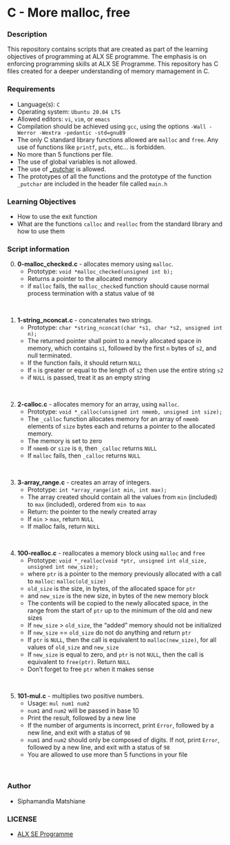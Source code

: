 # C - More malloc, free

### Description
This repository contains scripts that are created as part of the learning objectives of programming at ALX SE programme. The emphasis is on enforcing programming skills at ALX SE Programme. This repository has C files created for a deeper understanding of memory mamagement in C.

### Requirements
* Language(s): `C`
* Operating system: `Ubuntu 20.04 LTS`
* Allowed editors: `vi`, `vim`, or `emacs`
* Compilation should be achieved using `gcc`, using the options `-Wall -Werror -Wextra -pedantic -std=gnu89`
* The only C standard library functions allowed are `malloc` and `free`. Any use of functions like `printf`, `puts`, etc… is forbidden.
* No more than 5 functions per file.
* The use of global variables is not allowed.
* The use of <a href="https://github.com/holbertonschool/_putchar.c/blob/master/_putchar.c">_putchar</a> is allowed.
* The prototypes of all the functions and the prototype of the function `_putchar` are included in the header file called `main.h`

### Learning Objectives
* How to use the exit function
* What are the functions `calloc` and `realloc` from the standard library and how to use them

### Script information
0. **0-malloc_checked.c** - allocates memory using `malloc`.
    * Prototype: `void *malloc_checked(unsigned int b);`
    * Returns a pointer to the allocated memory
    * if `malloc` fails, the `malloc_checke`d function should cause normal process termination with a status value of `98`
<br>

1. **1-string_nconcat.c** - concatenates two strings.
    * Prototype: `char *string_nconcat(char *s1, char *s2, unsigned int n);`
    * The returned pointer shall point to a newly allocated space in memory, which contains `s1`, followed by the first `n` bytes of `s2`, and null terminated.
    * If the function fails, it should return `NULL`
    * If `n` is greater or equal to the length of `s2` then use the entire string `s2`
    * if `NULL` is passed, treat it as an empty string
<br>

2. **2-calloc.c** - allocates memory for an array, using `malloc`.
    * Prototype: `void *_calloc(unsigned int nmemb, unsigned int size);`
    * The `_calloc` function allocates memory for an array of `nmemb` elements of `size` bytes each and returns a pointer to the allocated memory.
    * The memory is set to zero
    * If `nmemb` or `size` is `0`, then `_calloc` returns `NULL`
    * If `malloc` fails, then `_calloc` returns `NULL`
<br>

3. **3-array_range.c** - creates an array of integers.
    * Prototype: `int *array_range(int min, int max);`
    * The array created should contain all the values from `min` (included) to `max` (included), ordered from `min `to `max`
    * Return: the pointer to the newly created array
    * If `min` > `max`, return `NULL`
    * If malloc fails, return `NULL`
<br>

4. **100-realloc.c** - reallocates a memory block using `malloc` and `free`
    * Prototype: `void *_realloc(void *ptr, unsigned int old_size, unsigned int new_size);`
    * where `ptr` is a pointer to the memory previously allocated with a call to `malloc`: `malloc(old_size)`
    * `old_size` is the size, in bytes, of the allocated space for `ptr`
    * and `new_size` is the new size, in bytes of the new memory block
    * The contents will be copied to the newly allocated space, in the range from the start of `ptr` up to the minimum of the old and new sizes
    * If `new_size` > `old_size`, the “added” memory should not be initialized
    * If `new_size` == `old_size` do not do anything and return `ptr`
    * If `ptr` is `NULL`, then the call is equivalent to `malloc(new_size)`, for all values of `old_size` and `new_size`
    * If `new_size` is equal to zero, and `ptr` is not `NULL`, then the call is equivalent to `free(ptr)`. Return `NULL`
    * Don’t forget to free `ptr` when it makes sense
<br>

5. **101-mul.c** - multiplies two positive numbers.
    * Usage: `mul num1 num2`
    * `num1` and `num2` will be passed in base 10
    * Print the result, followed by a new line
    * If the number of arguments is incorrect, print `Error`, followed by a new line, and exit with a status of `98`
    * `num1` and `num2` should only be composed of digits. If not, print `Error`, followed by a new line, and exit with a status of `98`
    * You are allowed to use more than 5 functions in your file
<br>

### Author
* Siphamandla Matshiane

### LICENSE
* <a href="https://www.holbertonschool.com/">ALX SE Programme</a>


